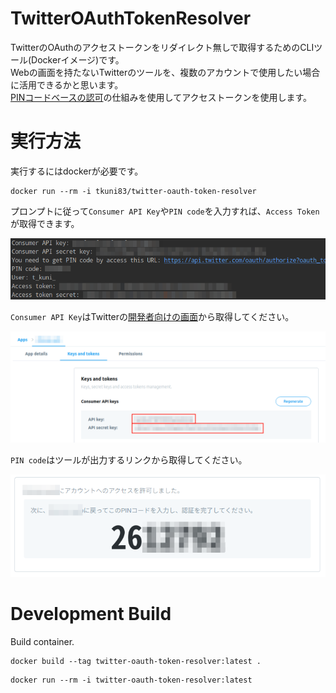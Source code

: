 # TwitterOAuthTokenResolver

TwitterのOAuthのアクセストークンをリダイレクト無しで取得するためのCLIツール(Dockerイメージ)です。  
Webの画面を持たないTwitterのツールを、複数のアカウントで使用したい場合に活用できるかと思います。  
[PINコードベースの認可](https://developer.twitter.com/ja/docs/basics/authentication/overview/pin-based-oauth)の仕組みを使用してアクセストークンを使用します。

# 実行方法

実行するにはdockerが必要です。

```
docker run --rm -i tkuni83/twitter-oauth-token-resolver
```

プロンプトに従って`Consumer API Key`や`PIN code`を入力すれば、`Access Token`が取得できます。

![](https://raw.githubusercontent.com/t-kuni/TwitterOAuthTokenResolver/master/docs/ss1.png)
  
`Consumer API Key`はTwitterの[開発者向けの画面](https://developer.twitter.com/en/apps)から取得してください。

![](https://raw.githubusercontent.com/t-kuni/TwitterOAuthTokenResolver/master/docs/ss3.png)

`PIN code`はツールが出力するリンクから取得してください。

![](https://raw.githubusercontent.com/t-kuni/TwitterOAuthTokenResolver/master/docs/ss2.png)


# Development Build

Build container.

```
docker build --tag twitter-oauth-token-resolver:latest .
```

```
docker run --rm -i twitter-oauth-token-resolver:latest
```